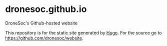# dronesoc.github.io
DroneSoc's Github-hosted website

This repository is for the static site generated by [Hugo](https://gohugo.io). For the source go to https://github.com/dronesoc/website.
